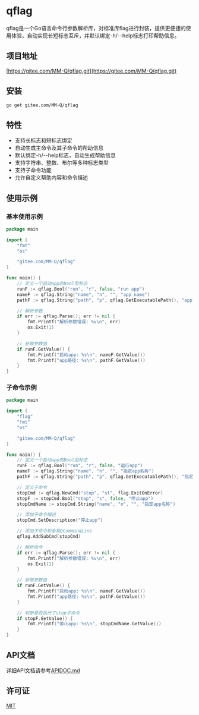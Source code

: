 # qflag

qflag是一个Go语言命令行参数解析库，对标准库flag进行封装，提供更便捷的使用体验，自动实现长短标志互斥，并默认绑定-h/--help标志打印帮助信息。

## 项目地址

[https://gitee.com/MM-Q/qflag.git](https://gitee.com/MM-Q/qflag.git)

## 安装

```bash
go get gitee.com/MM-Q/qflag
```

## 特性

- 支持长标志和短标志绑定
- 自动生成主命令及其子命令的帮助信息
- 默认绑定-h/--help标志，自动生成帮助信息
- 支持字符串、整数、布尔等多种标志类型
- 支持子命令功能
- 允许自定义帮助内容和命令描述

## 使用示例
### 基本使用示例

```go
package main

import (
	"fmt"
	"os"

	"gitee.com/MM-Q/qflag"
)

func main() {
	// 定义一个启动app的Bool型标志
	runF := qflag.Bool("run", "r", false, "run app")
	nameF := qflag.String("name", "n", "", "app name")
	pathF := qflag.String("path", "p", qflag.GetExecutablePath(), "app path")

	// 解析参数
	if err := qflag.Parse(); err != nil {
		fmt.Printf("解析参数错误: %v\n", err)
		os.Exit(1)
	}

	// 获取参数值
	if runF.GetValue() {
		fmt.Printf("启动app: %s\n", nameF.GetValue())
		fmt.Printf("app路径: %s\n", pathF.GetValue())
	}
}

```

### 子命令示例

```go
package main

import (
	"flag"
	"fmt"
	"os"

	"gitee.com/MM-Q/qflag"
)

func main() {
	// 定义一个启动app的Bool型标志
	runF := qflag.Bool("run", "r", false, "运行app")
	nameF := qflag.String("name", "n", "", "指定app名称")
	pathF := qflag.String("path", "p", qflag.GetExecutablePath(), "指定app路径")

	// 定义子命令
	stopCmd := qflag.NewCmd("stop", "st", flag.ExitOnError)
	stopF := stopCmd.Bool("stop", "s", false, "停止app")
	stopCmdName := stopCmd.String("name", "n", "", "指定app名称")

	// 添加子命令描述
	stopCmd.SetDescription("停止app")

	// 添加子命令到全局QCommandLine
	qflag.AddSubCmd(stopCmd)

	// 解析命令
	if err := qflag.Parse(); err != nil {
		fmt.Printf("解析参数错误: %v\n", err)
		os.Exit(1)
	}

	// 获取参数值
	if runF.GetValue() {
		fmt.Printf("启动app: %s\n", nameF.GetValue())
		fmt.Printf("app路径: %s\n", pathF.GetValue())
	}

	// 判断是否执行了stop子命令
	if stopF.GetValue() {
		fmt.Printf("停止app: %s\n", stopCmdName.GetValue())
	}
}
```

## API文档

详细API文档请参考[APIDOC.md](APIDOC.md)

## 许可证

[MIT](LICENSE)